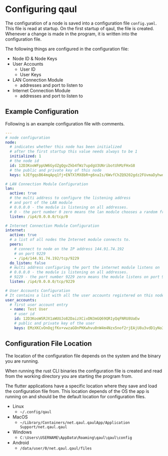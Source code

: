 # Configuring qaul

The configuration of a node is saved into a configuration file `config.yaml`.
This file is read at startup.
On the first startup of qaul, the file is created.
Whenever a change is made in the program, it is written into the configuration file.

The following things are configured in the configuration file:

* Node ID & Node Keys
* User Accounts
  * User ID
  * User Keys
* LAN Connection Module
  * addresses and port to listen to
* Internet Connection Module
  * addresses and port to listen to


## Example Configuration

Following is an example configuration file with comments.

```yaml
---
# node configuration
node:
  # indicates whether this node has been initialized
  # after the first startup this value needs always to be 1
  initialized: 1
  # the node id
  id: 12D3KooWFppUW6GydZgQgvZkb4fWz7updgU3UNribotUhMzFHxG8
  # the public and private key of this node
  keys: kJEfgqsB64mqApq1fj+ENTXlMX8bR+g6naIs/6WvfChZQ9202gdz2FUvmaDyhwddiwi/HUv1UzQn2xkmLL6CKQ==

# LAN Connection Module Configuration
lan:
  active: true
  # the multi address to configure the listening address 
  # and port of the LAN module
  # 0.0.0.0 - the module is listening on all addresses.
  # 0 - the port number 0 zero means the lan module chooses a random free port
  listen: /ip4/0.0.0.0/tcp/0

# Internet Connection Module Configuration
internet:
  active: true
  # a list of all nodes the Internet module connects to.
  peers:
    # connect to node on the IP address 144.91.74.192
    # on port 9229
    - /ip4/144.91.74.192/tcp/9229
  do_listen: false
  # multi address configuring the port the internet module listens on
  # 0.0.0.0 - the module is listening on all addresses.
  # 9229 - the port number 9229 zero means the module listens on port 9229 for incoming connections
  listen: /ip4/0.0.0.0/tcp/9229

# User Accounts Configuration
# It contains a list with all the user accounts registered on this node
user_accounts:
  # first user account entry
  - name: Test User
    # user id
    id: 12D3KooWSRJX1aWUUJo82DaizXCivDN3mGQ69QR1yQqFNRU8UaEw
    # public and private key of the user
    keys: EMzXKCvOnOqjfKx+vwzaGOnPKKwhvu0nW4m4Nzx5nof2rjEAjU8u3vdD1yNo3j3FVg3qjV2VgiP3XkNo3Wz21A==
```

## Configuration File Location

The location of the configuration file depends on the system and the 
binary you are running.

When running the rust CLI binaries the configuration file is created and 
read from the working directory you are starting the program from.

The flutter applications have a specific location where they save and load the 
configuration file from.
This location depends of the OS the app is running on and should be the default
location for configuration files.

* Linux
  * `~/.config/qaul`
* MacOS
  * `~/Library/Containers/net.qaul.qaulApp/Application Support/net.qaul.qaul`
* Windows
  * `C:\Users\USERNAME\AppData\Roaming\qaul\qaul\config`
* Android
  * `/data/user/0/net.qaul.qaul/files`
